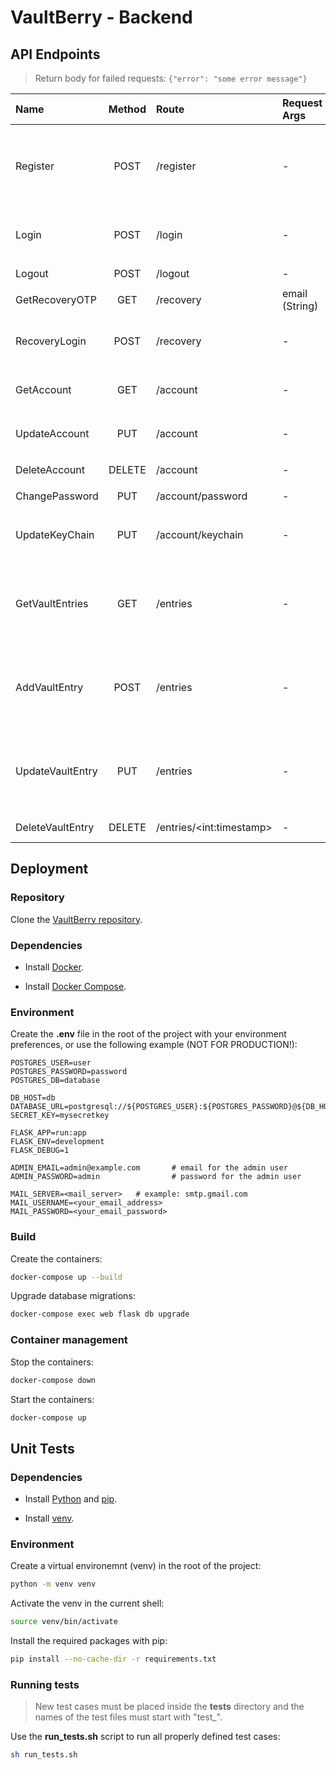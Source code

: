 # VaultBerry - Backend

## API Endpoints

> Return body for failed requests: ```{"error": "some error message"}```

| Name             | Method | Route                     | Request Args   | Request Body | Success Code | Error Code(s) | Successful Return Body | 
| :--------------- | :----: | :------------------------ | :------------- | :----------- | :----------: | :-----------: | :--------------------- |
| Register         | POST   | /register                 | -              | ```{"account": {`"email": "test@email.com"}, "keychain": {"salt": "abcdefghabcdefghabcdefgh", "vault_key": "test key", "recovery_key": "test recovery key"}, "password": "test"}``` | 201 | 400 | ```{"message": "User registered successfully"}``` |
| Login            | POST   | /login                    | -              | ```{"email": "test@email.com", "password": "test"}``` | 200 | 400, 401 | ```{"salt": "abcdefghabcdefghabcdefgh", "vault_key": "test key", "recovery_key": "test recovery key"}``` |
| Logout           | POST   | /logout                   | -              | - | 200 | 400 | ```{"message": "Logout successful"}``` |
| GetRecoveryOTP   | GET    | /recovery                 | email (String) | - | 200 | 400, 401 | ```{"message": "OTP sent successfully"}``` |
| RecoveryLogin    | POST   | /recovery                 | -              | ```{"email": "test@email.com", "password": "123456789"}``` | 200 | 400, 401 | ```{"salt": "abcdefghabcdefghabcdefgh", "vault_key": "test key", "recovery_key": "test recovery key"}``` |
| GetAccount       | GET    | /account                  | -              | - | 200 | 400 | ```{"email": "example@email.com", "first_name": "John", "last_name": "Doe"}``` |
| UpdateAccount    | PUT    | /account                  | -              | ```{"email": "example@email.com", "first_name": "John", "last_name": "Doe"}``` | 201 | 400 | ```{"message": "Account updated successfully"}```|
| DeleteAccount    | DELETE | /account                  | -              | - | 201 | 400, 500 | ```{"message": "Account deleted successfully"}``` |
| ChangePassword   | PUT    | /account/password         | -              | ```{"password": "test"}``` | 201 | 400 | ```{"message": "Password changed successfully"}``` |
| UpdateKeyChain   | PUT    | /account/keychain         | -              | ```{"salt": "abcdefghabcdefghabcdefgh", "vault_key": "test key", "recovery_key": "test recovery key"}``` | 201 | 400 | ```{"message": "Keychain updated successfully"}``` |
| GetVaultEntries  | GET    | /entries                  | -              | - | 200 | 500 | ```[{"timestamp": 15188, "title": "Account 1", "url": "www.website.com", "encrypted_username": "cvnuruw3r35df!@$5", "encrypted_password": "-05=?>2tglov", "notes": "lorem ipsum"}, ...]``` |
| AddVaultEntry    | POST   | /entries                  | -              | ```{"timestamp": 15188, "title": "Account 1", "url": "www.website.com", "encrypted_username": "cvnuruw3r35df!@$5", "encrypted_password": "-05=?>2tglov", "notes": "lorem ipsum"}``` | 201 | 400, 500 | ```{"message": "Entry added successfully"}``` |
| UpdateVaultEntry | PUT    | /entries                  | -              | ```{"timestamp": 15188, "title": "Account 1", "url": "www.website.com", "encrypted_username": "cvnuruw3r35df!@$5", "encrypted_password": "-05=?>2tglov", "notes": "lorem ipsum"}``` | 201 | 400, 500 | ```{"message": "Entry modified successfully"}``` |
| DeleteVaultEntry | DELETE | /entries/\<int:timestamp> | -              | - | 201 | 400, 500 | ```{"message": "Entry deleted successfully"}``` |

## Deployment

### Repository

Clone the [VaultBerry repository](https://github.com/Alexian123/VaultBerry).

### Dependencies

- Install [Docker](https://www.docker.com/).

- Install [Docker Compose](https://docs.docker.com/compose/).

### Environment

Create the **.env** file in the root of the project with your environment preferences, or use the following example (NOT FOR PRODUCTION!):

```
POSTGRES_USER=user
POSTGRES_PASSWORD=password
POSTGRES_DB=database

DB_HOST=db
DATABASE_URL=postgresql://${POSTGRES_USER}:${POSTGRES_PASSWORD}@${DB_HOST}/${POSTGRES_DB}
SECRET_KEY=mysecretkey

FLASK_APP=run:app
FLASK_ENV=development
FLASK_DEBUG=1

ADMIN_EMAIL=admin@example.com       # email for the admin user
ADMIN_PASSWORD=admin                # password for the admin user

MAIL_SERVER=<mail_server>   # example: smtp.gmail.com
MAIL_USERNAME=<your_email_address>
MAIL_PASSWORD=<your_email_password>
```

### Build

Create the containers:

```sh
docker-compose up --build
```

Upgrade database migrations:
```sh
docker-compose exec web flask db upgrade
```

### Container management

Stop the containers:
```sh
docker-compose down
```

Start the containers:
```sh
docker-compose up
```

## Unit Tests

### Dependencies

- Install [Python](https://www.python.org/) and [pip](https://pypi.org/project/pip/).

- Install [venv](https://docs.python.org/3/library/venv.html).

### Environment

Create a virtual environemnt (venv) in the root of the project:

```sh
python -m venv venv
```

Activate the venv in the current shell:

```sh
source venv/bin/activate
```

Install the required packages with pip:

```sh
pip install --no-cache-dir -r requirements.txt
```

### Running tests

> New test cases must be placed inside the **tests** directory and the names of the test files must start with "test_".

Use the **run_tests.sh** script to run all properly defined test cases:

```sh
sh run_tests.sh
```

